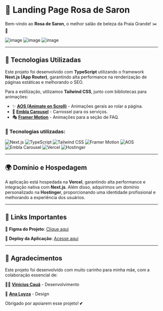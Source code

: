 # 🌹 Landing Page Rosa de Saron
Bem-vindo ao **Rosa de Saron**, o melhor salão de beleza da Praia Grande! ✂️💅

![image](https://github.com/user-attachments/assets/1336bd9f-a928-45b0-876e-ad9b6f48a2b2)
![image](https://github.com/user-attachments/assets/3fdee565-6074-4ca9-9518-74e6ab482bfa)
![image](https://github.com/user-attachments/assets/dbf04c0b-47e9-4fa7-a1f1-79bd0e7a99b9)

---

## 🚀 Tecnologias Utilizadas

Este projeto foi desenvolvido com **TypeScript** utilizando o framework **Next.js (App Router)**, garantindo alta performance na renderização de páginas estáticas e melhorando o SEO.

Para a estilização, utilizamos **Tailwind CSS**, junto com bibliotecas para animações:

- ✨ **[AOS (Animate on Scroll)](https://michalsnik.github.io/aos/)** - Animações gerais ao rolar a página.
- 🎠 **[Embla Carousel](https://www.embla-carousel.com/)** - Carrossel para os serviços.
- 🎭 **[Framer Motion](https://www.framer.com/motion/)** - Animações para a seção de FAQ.

### 📌 Tecnologias utilizadas:

![Next.js](https://img.shields.io/badge/Next.js-000?style=for-the-badge&logo=nextdotjs&logoColor=white)
![TypeScript](https://img.shields.io/badge/TypeScript-007ACC?style=for-the-badge&logo=typescript&logoColor=white)
![Tailwind CSS](https://img.shields.io/badge/Tailwind%20CSS-06B6D4?style=for-the-badge&logo=tailwindcss&logoColor=white)
![Framer Motion](https://img.shields.io/badge/Framer%20Motion-EA4C89?style=for-the-badge&logo=framer&logoColor=white)
![AOS](https://img.shields.io/badge/AOS-FFA500?style=for-the-badge)
![Embla Carousel](https://img.shields.io/badge/Embla-000?style=for-the-badge)
![Vercel](https://img.shields.io/badge/Vercel-000?style=for-the-badge&logo=vercel&logoColor=white)
![Hostinger](https://img.shields.io/badge/Hostinger-673AB7?style=for-the-badge&logo=hostinger&logoColor=white)

---

## 🌍 Domínio e Hospedagem

A aplicação está hospedada na **Vercel**, garantindo alta performance e integração nativa com **Next.js**. Além disso, adquirimos um domínio personalizado na **Hostinger**, proporcionando uma identidade profissional e melhorando a experiência dos usuários.

---

## 🔗 Links Importantes

🔹 **Figma do Projeto**: [Clique aqui](https://www.figma.com/design/nkm3DdPEekwXm0bHqQMa4w/sal%C3%A3o?node-id=0-1&t=Jm0hHsAQyjWMFg2v-1)

🔹 **Deploy da Aplicação**: [Acesse aqui](https://salao-rosa-de-saron.vercel.app/)

---

## 💖 Agradecimentos

Este projeto foi desenvolvido com muito carinho para minha mãe, com a colaboração essencial de:

👨‍💻 **[Vinicius Cauã](#)** - Desenvolvimento

🎨 **[Ana Luyza](#)** - Design

Obrigado por apoiarem esse projeto! 💕

